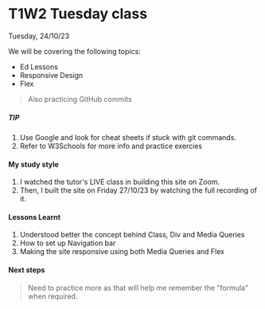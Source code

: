 # T1W2 Tuesday class
Tuesday, 24/10/23

We will be covering the following topics:
- Ed Lessons
- Responsive Design
- Flex

> Also practicing GitHub commits

##### TIP
1. Use Google and look for cheat sheets if stuck with git commands.
2. Refer to W3Schools for more info and practice exercies

#### My study style
1. I watched the tutor's LIVE class in building this site on Zoom.
2. Then, I built the site on Friday 27/10/23 by watching the full recording of it.

#### Lessons Learnt
1. Understood better the concept behind Class, Div and Media Queries
2. How to set up Navigation bar
3. Making the site responsive using both Media Queries and Flex

#### Next steps
> Need to practice more as that will help me remember the "formula" when required.